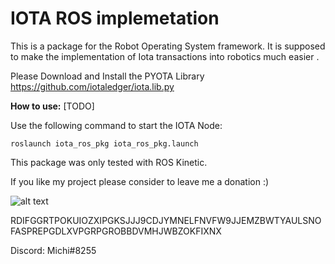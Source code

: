 
IOTA ROS implemetation
=====
This is a package for the Robot Operating System framework.
It is supposed to make the implementation of Iota transactions into robotics much easier  .

Please Download and Install the PYOTA Library
https://github.com/iotaledger/iota.lib.py



**How to use:**
[TODO]

Use the following command to start the IOTA Node:

`roslaunch iota_ros_pkg iota_ros_pkg.launch`

This package was only tested with ROS Kinetic.



  
   
    
     
      
If you like my project please consider to leave me a donation :)

![alt text](https://cdn-images-1.medium.com/max/800/1*NZxFN2XrzRyIAXmx3kxWhA.png)


RDIFGGRTPOKUIOZXIPGKSJJJ9CDJYMNELFNVFW9JJEMZBWTYAULSNOFASPREPGDLXVPGRPGROBBDVMHJWBZOKFIXNX

Discord: Michi#8255
